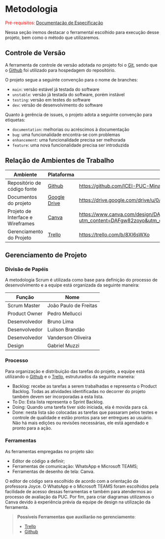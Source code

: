 
# Metodologia

<span style="color:red">Pré-requisitos: <a href="2-Especificação do Projeto.md"> [Documentação de Especificação](https://drive.google.com/drive/u/0/folders/1wLhXlA6L39_dMJl_IFgtvwqa_UGSl1Nm)</a>

Nessa seção iremos destacar o ferramental escolhido para execução desse projeto, bem como o método que utilizaremos.

## Controle de Versão

A ferramenta de controle de versão adotada no projeto foi o
[Git](https://git-scm.com/), sendo que o [Github](https://github.com)
foi utilizado para hospedagem do repositório.

O projeto segue a seguinte convenção para o nome de branches:

- `main`: versão estável já testada do software
- `unstable`: versão já testada do software, porém instável
- `testing`: versão em testes do software
- `dev`: versão de desenvolvimento do software

Quanto à gerência de issues, o projeto adota a seguinte convenção para
etiquetas:

- `documentation`: melhorias ou acréscimos à documentação
- `bug`: uma funcionalidade encontra-se com problemas
- `enhancement`: uma funcionalidade precisa ser melhorada
- `feature`: uma nova funcionalidade precisa ser introduzida

## Relação de Ambientes de Trabalho

| Ambiente  | Plataforma | Link de acesso |
| ------------- | ------------- | ------------- |
| Repositório de código fonte  | [Github](https://github.com/ICEI-PUC-Minas-PMV-ADS/pmv-ads-2023-1-e1-proj-web-t1-classificacao-wifi)  | https://github.com/ICEI-PUC-Minas-PMV-ADS/pmv-ads-2023-1-e1-proj-web-t1-classificacao-wifi |
| Documentos do projeto  | [Google Drive](https://drive.google.com/drive/u/0/folders/1wLhXlA6L39_dMJl_IFgtvwqa_UGSl1Nm)  | https://drive.google.com/drive/u/0/folders/1wLhXlA6L39_dMJl_IFgtvwqa_UGSl1Nm |
| Projeto de Interface e  Wireframes  | [Canva](https://www.canva.com/design/DAFgw82zoyo/qi909z2SA_Him5aF0CR0NQ/view?utm_content=DAFgw82zoyo&utm_campaign=designshare&utm_medium=link&utm_source=publishsharelink)  | https://www.canva.com/design/DAFgw82zoyo/qi909z2SA_Him5aF0CR0NQ/view?utm_content=DAFgw82zoyo&utm_campaign=designshare&utm_medium=link&utm_source=publishsharelink |
| Gerenciamento do Projeto  | [Trello](https://trello.com/b/8XI6sWXo)  | https://trello.com/b/8XI6sWXo |


## Gerenciamento de Projeto

### Divisão de Papéis

A metodologia Scrum é utilizada como base para definição do processo de desenvolvimento e a equipe está organizada da seguinte maneira:

| Função  | Nome |
| ------------- | ------------- |
| Scrum Master  | João Paulo de Freitas  |
| Product Owner  | Pedro Mellucci  |
| Desenvolvedor  | Bruno Lima  |
| Desenvolvedor  | Luilson Brandão  |
| Desenvolvedor  | Vanderson Oliveira  |
| Design | Gabriel Muzzi  |
  


### Processo

Para organização e distribuição das tarefas do projeto, a equipe está utilizando o [Github](https://github.com/ICEI-PUC-Minas-PMV-ADS/pmv-ads-2023-1-e1-proj-web-t1-classificacao-wifi) e o [Trello](https://trello.com/b/8XI6sWXo), estruturados da seguinte maneira: 
 
- Backlog: recebe as tarefas a serem trabalhadas e representa o Product Backlog. Todas as atividades identificadas no decorrer do projeto também devem ser incorporadas a esta lista.
- To Do: Esta lista representa o Sprint Backlog.
- Doing: Quando uma tarefa tiver sido iniciada, ela é movida para cá.
- Done: nesta lista são colocadas as tarefas que passaram pelos testes e controle de qualidade e estão prontos para ser entregues ao usuário. Não há mais edições ou revisões necessárias, ele está agendado e pronto para a ação.

### Ferramentas

As ferramentas empregadas no projeto são:

- Editor de código a definir;
- Ferramentas de comunicação: WhatsApp e Microsoft TEAMS;
- Ferramentas de desenho de tela: Canva.

O editor de código sera escolhido de acordo com a orientação da professora Joyce. O WhatsApp e o Microsoft TEAMS foram escolhidos pela facilidade de acesso dessas ferramentas e também para atendermos ao processo de avaliação da PUC. Por fim, para criar diagramas utilizamos o Canva devido à experiência prévia da equipe de design na utilização da ferramenta.

 
> **Possíveis Ferramentas que auxiliarão no gerenciamento**: 
> - [Trello](https://trello.com/b/8XI6sWXo)
> - [Github](https://github.com/ICEI-PUC-Minas-PMV-ADS/pmv-ads-2023-1-e1-proj-web-t1-classificacao-wifi)
